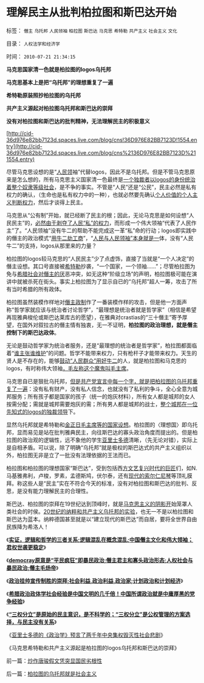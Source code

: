 # 理解民主从批判柏拉图和斯巴达开始

标签： `僭主` `乌托邦` `人民领袖` `柏拉图` `斯巴达` `马克思` `希特勒` `共产主义` `社会主义` `文化` 

目录： `人权法学和经济学`

时间： `2010-07-21 21:34:15`

**马克思国家清一色就是柏拉图的logos乌托邦**

**马克思基本上是把“乌托邦”的理想重复了一遍**

**希特勒原装照抄柏拉图的乌托邦**

**共产主义源起对柏拉图乌托邦和斯巴达的崇拜**

**没有对柏拉图和斯巴达的批判精神，无法理解民主的积极意义**

[http://cid-36d976e82bb7123d.spaces.live.com/blog/cns!36D976E82BB7123D!1554.entry](http://cid-36d976e82bb7123d.spaces.live.com/blog/cns%2136D976E82BB7123D%211554.entry)

尽管马克思设想的是“[人民领](../../../2010/5/20/人民领袖人民爱，人民领袖爱人民.md)袖”代替logos，因此不是乌托邦。但是不管马克思原来是怎么想的，所有马克思主义国家清一色最终是[一个独裁者以logos的身份统治着整个奴隶等级社会](../../../2009/8/5/罗马独裁官科尔涅尼乌斯.苏拉和他的近卫军.md)，是不争的事实。不管是“人民”还是“公民”，民主必然是私有权力的确认，（生命也是私有权力中的一种），也就必然要先确认[个人价值的个人主义判断权力](../../../2009/7/28/美国资产阶级实用主义反动哲学.md)，然后才谈得上民主。

马克思从“公有制”开始，就已经断了民主的根；因此，无论马克思是如何设想“人民民主”的，[必然由于剥夺了人民“私”的权力](../../../2009/6/26/无私信仰者人格安附？.md)，而形成一个伟大领袖“代表了人民作主”了。“人民领袖”没有牛二的帮助不能完成这一革“私”命的行动；logos即实践中的僭主的政治模式“[用牛二劫工商](../../../2009/10/13/两千年社稷延寿之九字真言.md)”，“[人民与人民领袖”本身就是一](../../../2010/5/20/人民领袖人民爱，人民领袖爱人民.md)体，没有“人民牛二”的支持，logos从那里来的力量？

柏拉图的logos较马克思的“人民民主”少了点虚饰，直接了当就是“一个人决定”的僭主设想。其口号直接被[希特勒](../../../2010/7/7/不要象希特勒先生一样用心良苦.md)抄袭，“一个国家，一个领袖……”；尽管柏拉图为免与[希腊社会对僭主的厌](../../../2010/6/27/democray原意是平民(demos)疯狂(cracy)，区别在人权.md)恶冲突，如无这种“阶级立场”的声明，柏拉图极可能在演讲中就被杀死在街头。事实上柏拉图为了显示自已的“乌托邦”超人一筹，攻击了所有当时希腊的所有政体。

柏拉图虽然装模作样地对[僭主政制](../../../2010/6/27/伟大领袖和古色古香的僭主文化.md)作了一番装模作样的攻击，但是他一方面声称“哲学家就应该与统治者讨论哲学”，“最理想是统治者就是哲学家”（相信是希望再现雅典梭伦或斯巴达莱库古的愿望），在雅典对crastias的“三十僭主”寄予厚望，在国外对叙拉古的僭主情有独衷，无一不证明，**柏拉图的政治理想，就是僭主控制下的斯巴达政体**。

无论是鼓动哲学家为统治者服务，还是“最理想的统治者是哲学家”，柏拉图都面临着“[谁主张谁维护](../../../2010/5/12/法治什么条件下是合理的？是低成本的？.md)”的问题。哲学不能带来权力，只有枪杆子才能带来权力。天生的贤人是不存在的，能够[鼓动“人民群众”用好牛二](../../../2009/10/13/两千年社稷延寿之九字真言.md)的人，就是柏拉图和马克思的logos，有时称伟大领袖[，毛左称这个魔鬼叫毛主席](../../../2010/5/17/袁腾飞绝没有人身攻击却遭毛派人身攻击.md)。

马克思自已是狠批乌托邦，[但是共产党宣言中每一个字，就是把柏拉图的乌托邦重复了一遍](../../../2009/5/9/人性本私！马列信仰和唯心主义的关系.md)：没有私有财产，没有私人信念，也就没有了私利的争斗，全心全意为城邦服务；所有孩子都是国家的孩子（统一的炮灰材料），所有女人都是城邦的女人按需分配；需就是城邦需要炮灰的需；所有男人都是城邦的战士，[整个城邦在一位先知式的logos的独裁领导](../../../2010/3/17/征服“最理性的德意志民族”的魔鬼三招！.md)下。

显然乌托邦就是希特勒和[金正日毛主席等的国家设想](../../../2009/6/3/朝鲜是个天堂，衣食住行减肥死都免费.md)。柏拉图的〈理想国〉即乌托邦，显而易见是站在批判雅典民主，向往斯巴达的寡头政治角度而提出的。但是柏拉图的政治观的逻辑性，远不象他的学生[亚里士多德](../../../2010/7/6/亚里士多德的《政治学》预言了两千年中央集权毁灭性.md)清晰，（先无论对错），实际上是自相矛盾。可以说，除了明确“乌托邦”就是极权的斯巴达式的共产主义组织以外，柏拉图无非是立了一批没有法理依据的王法而已。

柏拉图和柏拉图的理想国家“斯巴达”，受到包括西[方文艺复兴时代的巨匠](../../../2010/6/1/资本积累阻碍工业革命！有大众需求，才有工业革命！.md)们，如N.马基雅弗利，卢梭，罗素，孟德斯鸠，伏尔泰，还有[现代的索尔仁尼琴](../../../2010/2/12/个人主义对哲学的实证基础的变化.md)等顶礼膜拜。称这些人是“民主”实在不符合今天的标准，没有对柏拉图和斯巴达的批判、反思，是没有能力理解民主的合理性。

斯巴达、柏拉图的崇拜在19世纪达到顶峰时，就是[马克思主义的阴影开](../../../2010/2/10/从马克思对哲学错误的定义谈邪恶.md)始笼罩人类社会的时侯。[20世纪的纳粹和共产主义乌托邦的实验](../../../2010/7/10/中国传统愤青崇拜德国纳粹.md)，也无一不是以柏拉图和斯巴达为蓝本。纳粹德国甚至就是以“建立现代的斯巴达”而自居，要将全世界自由民族降为希洛人！

《[**实证，逻辑和哲学的三者关系;逻辑混乱在概念混乱;中国僭主文化和伟大领袖；君权世袭更稳定**](../../../2010/6/27/伟大领袖和古色古香的僭主文化.md)》

《[**democray原意是“平民疯狂”即暴民政治;僭主君主和寡头政治形态;人权社会与暴民政治;僭主毛炀帝**](../../../2010/6/27/democray原意是平民(demos)疯狂(cracy)，区别在人权.md)》

《[**政治挂帅宣传制胜的崇拜;社会利益,政治利益,政治家;计划政治和计划经济**](../../../2010/6/30/人权是民主的最基础因素和政治挂帅.md)》

《[**希腊政治政体学社会经验是中国文明的几千倍！中国所谓政治就是中庸厚黑的党争经验**](../../../2010/6/30/为什么中国政治学仍然非常幼稚？.md)》

《[**“三权分立”是原始的民主意识，是不科学的；“三权分立”是公权管理的方案选择，与民主没有关系**](../../../2010/7/6/“三权分立”既非民主也不科学.md)》

《[亚里士多德的《政治学》预言了两千年中央集权毁灭性社会悲剧](../../../2010/7/6/亚里士多德的《政治学》预言了两千年中央集权毁灭性.md)》

《马克思希特勒和共产主义源起是柏拉图的logos乌托邦和斯巴达的崇拜》



前一篇：[炒作唐骏假文凭突显国民劣根性](../../../2010/7/21/炒作唐骏假文凭突显国民劣根性.md)

后一篇：[柏拉图的乌托邦就是社会主义](../../../2010/7/21/柏拉图的乌托邦就是社会主义.md)